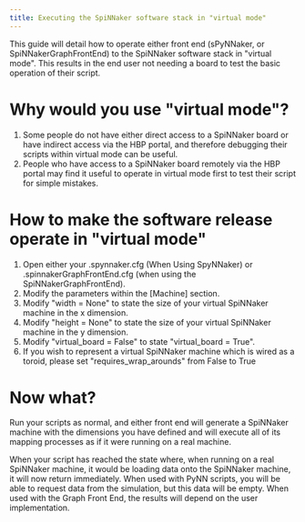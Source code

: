 ```yaml
---
title: Executing the SpiNNaker software stack in "virtual mode"
---
```


This guide will detail how to operate either front end (sPyNNaker, or SpiNNakerGraphFrontEnd) to the SpiNNaker software stack in "virtual mode". This results in the end user not needing a board to test the basic operation of their script.

# Why would you use "virtual mode"?

1. Some people do not have either direct access to a SpiNNaker board or have indirect access via the HBP portal, and therefore debugging their scripts within virtual mode can be useful.
1. People who have access to a SpiNNaker board remotely via the HBP portal may find it useful to operate in virtual mode first to test their script for simple mistakes.

# How to make the software release operate in "virtual mode"

1. Open either your .spynnaker.cfg (When Using SpyNNaker) or .spinnakerGraphFrontEnd.cfg (when using the SpiNNakerGraphFrontEnd).
1. Modify the parameters within the [Machine] section.
1. Modify "width = None" to state the size of your virtual SpiNNaker machine in the x dimension.
1. Modify "height = None" to state the size of your virtual SpiNNaker machine in the y dimension.
1. Modify "virtual_board = False" to state "virtual_board = True".
1. If you wish to represent a virtual SpiNNaker machine which is wired as a toroid, please set "requires_wrap_arounds" from False to True

# Now what?

Run your scripts as normal, and either front end will generate a SpiNNaker machine with the dimensions you have defined and will execute all of its mapping processes as if it were running on a real machine.

When your script has reached the state where, when running on a real SpiNNaker machine, it would be loading data onto the SpiNNaker machine, it will now return immediately.  When used with PyNN scripts, you will be able to request data from the simulation, but this data will be empty.  When used with the Graph Front End, the results will depend on the user implementation.
